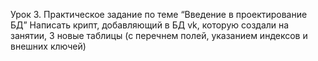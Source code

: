 Урок 3. Практическое задание по теме “Введение в проектирование БД”
Написать крипт, добавляющий в БД vk, которую создали на занятии, 3 новые таблицы 
(с перечнем полей, указанием индексов и внешних ключей)
